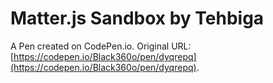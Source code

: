 # Matter.js Sandbox by Tehbiga

A Pen created on CodePen.io. Original URL: [https://codepen.io/Black360o/pen/dyqrepq](https://codepen.io/Black360o/pen/dyqrepq).


